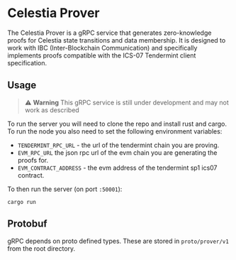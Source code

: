 # Celestia Prover

The Celestia Prover is a gRPC service that generates zero-knowledge proofs for Celestia state transitions and data membership. It is designed to work with IBC (Inter-Blockchain Communication) and specifically implements proofs compatible with the ICS-07 Tendermint client specification.

## Usage

> ⚠️ **Warning**
> This gRPC service is still under development and may not work as described

To run the server you will need to clone the repo and install rust and cargo. To run the node you also need to set the following environment variables:

- `TENDERMINT_RPC_URL` - the url of the tendermint chain you are proving.
- `EVM_RPC_URL` the json rpc url of the evm chain you are generating the proofs for.
- `EVM_CONTRACT_ADDRESS` - the evm address of the tendermint sp1 ics07 contract.

To then run the server (on port `:50001`):

```
cargo run
```


## Protobuf

gRPC depends on proto defined types. These are stored in `proto/prover/v1` from the root directory.